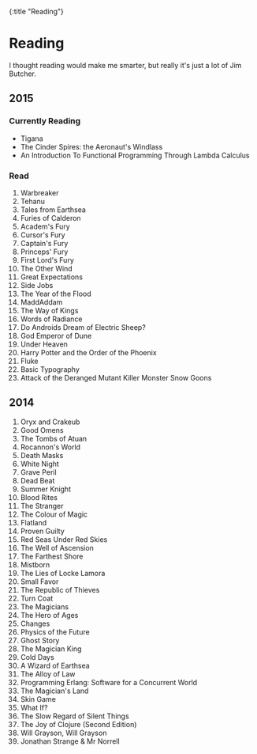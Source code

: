{:title "Reading"}

# Reading

I thought reading would make me smarter, but really it's just a lot of Jim Butcher.

## 2015

### Currently Reading

* Tigana
* The Cinder Spires: the Aeronaut's Windlass
* An Introduction To Functional Programming Through Lambda Calculus

### Read

1.  Warbreaker
2.  Tehanu
3.  Tales from Earthsea
4.  Furies of Calderon
5.  Academ's Fury
6.  Cursor's Fury
7.  Captain's Fury
8.  Princeps' Fury
9.  First Lord's Fury
10. The Other Wind
11. Great Expectations
12. Side Jobs
13. The Year of the Flood
14. MaddAddam
15. The Way of Kings
16. Words of Radiance
17. Do Androids Dream of Electric Sheep?
18. God Emperor of Dune
19. Under Heaven
20. Harry Potter and the Order of the Phoenix
21. Fluke
22. Basic Typography
23. Attack of the Deranged Mutant Killer Monster Snow Goons

## 2014

1.  Oryx and Crakeub
2.  Good Omens
3.  The Tombs of Atuan
4.  Rocannon's World
5.  Death Masks
6.  White Night
7.  Grave Peril
8.  Dead Beat
9.  Summer Knight
10. Blood Rites
11. The Stranger
12. The Colour of Magic
13. Flatland
14. Proven Guilty
15. Red Seas Under Red Skies
16. The Well of Ascension
17. The Farthest Shore
18. Mistborn
19. The Lies of Locke Lamora
20. Small Favor
21. The Republic of Thieves
22. Turn Coat
23. The Magicians
24. The Hero of Ages
25. Changes
26. Physics of the Future
27. Ghost Story
28. The Magician King
29. Cold Days
30. A Wizard of Earthsea
31. The Alloy of Law
32. Programming Erlang: Software for a Concurrent World
33. The Magician's Land
34. Skin Game
35. What If?
35. The Slow Regard of Silent Things
37. The Joy of Clojure (Second Edition)
38. Will Grayson, Will Grayson
39. Jonathan Strange & Mr Norrell
